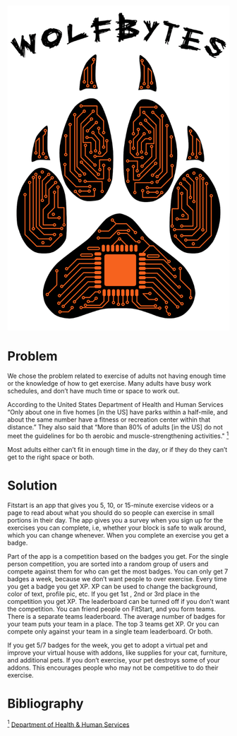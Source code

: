 ![The WolfBytes logo](wolfbytes_logo.png "WolfBytes logo")

# Problem
We chose the problem related to exercise of adults not having enough time or the
knowledge of how to get exercise. Many adults have busy work schedules, and
don’t have much time or space to work out.

According to the United States Department of Health and Human Services “Only
about one in five homes [in the US] have parks within a half-mile, and about the
same number have a fitness or recreation center within that distance.” They also
said that “More than 80% of adults [in the US] do not meet the guidelines for bo
th aerobic and muscle-strengthening activities." <a href="#hss" id="hssref"><sup>1</sup></a>

Most adults either can’t fit in enough time in the day, or if they do they can’t
get to the right space or both.

# Solution
Fitstart is an app that gives you 5, 10, or 15-minute exercise videos or a page
to read about what you should do so people can exercise in small portions in
their day. The app gives you a survey when you sign up for the exercises you can
complete, i.e, whether your block is safe to walk around, which you can change
whenever. When you complete an exercise you get a badge.

Part of the app is a competition based on the badges you get. For the single
person competition, you are sorted into a random group of users and compete
against them for who can get the most badges. You can only get 7 badges a week,
because we don’t want people to over exercise. Every time you get a badge you
get XP. XP can be used to change the background, color of text, profile pic,
etc. If you get 1st , 2nd or 3rd place in the competition you get XP. The
leaderboard can be turned off if you don’t want the competition. You can friend
people on FitStart, and you form teams. There is a separate teams leaderboard.
The average number of badges for your team puts your team in a place. The top 3
teams get XP. Or you can compete only against your team in a single team
leaderboard. Or both.

If you get 5/7 badges for the week, you get to adopt a virtual pet and improve
your virtual house with addons, like supplies for your cat, furniture, and
additional pets. If you don’t exercise, your pet destroys some of your addons.
This encourages people who may not be competitive to do their exercise.

# Bibliography
<a id="hss" href="#hssref" ><sup>1</sup></a> [Department of Health & Human Services](https://www.hhs.gov/fitness/resource-center/facts-and-statistics/index.html)
